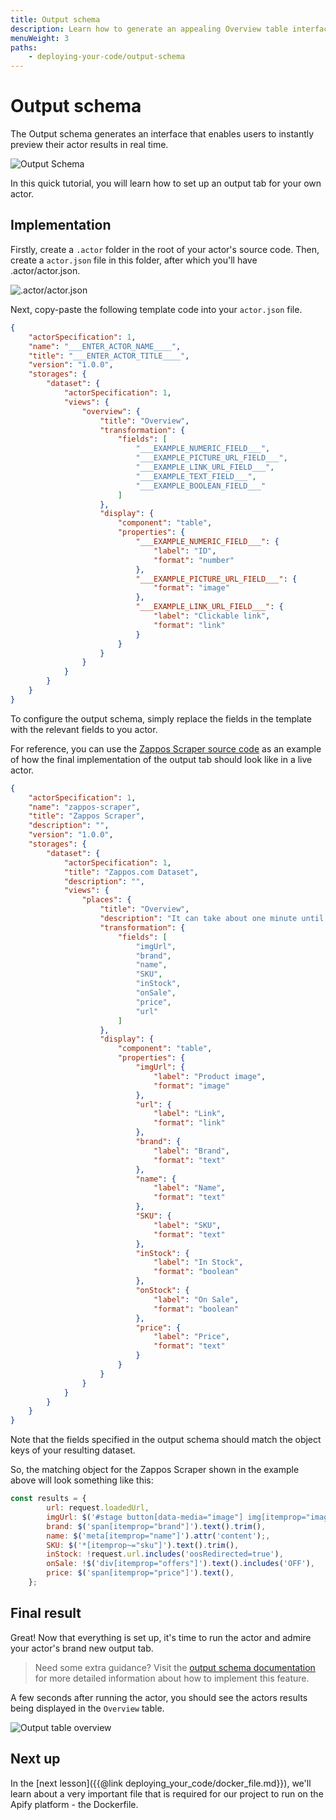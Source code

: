 ```yaml
---
title: Output schema
description: Learn how to generate an appealing Overview table interface to preview your actor results in real time on the Apify Platform.
menuWeight: 3
paths:
    - deploying-your-code/output-schema
---
```


# [](#output-schema) Output schema

The Output schema generates an interface that enables users to instantly preview their actor results in real time.

![Output Schema](./images/output-schema-example.webp)

In this quick tutorial, you will learn how to set up an output tab for your own actor.

## [](#implementation) Implementation

Firstly, create a `.actor` folder in the root of your actor's source code. Then, create a `actor.json` file in this folder, after which you'll have .actor/actor.json.

![.actor/actor.json](./images/actor-json-example.webp)

Next, copy-paste the following template code into your `actor.json` file.

```json
{
    "actorSpecification": 1,
    "name": "___ENTER_ACTOR_NAME____",
    "title": "___ENTER_ACTOR_TITLE____",
    "version": "1.0.0",
    "storages": {
        "dataset": {
            "actorSpecification": 1,
            "views": {
                "overview": {
                    "title": "Overview",
                    "transformation": {
                        "fields": [
                            "___EXAMPLE_NUMERIC_FIELD___",
                            "___EXAMPLE_PICTURE_URL_FIELD___",
                            "___EXAMPLE_LINK_URL_FIELD___",
                            "___EXAMPLE_TEXT_FIELD___",
                            "___EXAMPLE_BOOLEAN_FIELD___"
                        ]
                    },
                    "display": {
                        "component": "table",
                        "properties": {
                            "___EXAMPLE_NUMERIC_FIELD___": {
                                "label": "ID",
                                "format": "number"
                            },
                            "___EXAMPLE_PICTURE_URL_FIELD___": {
                                "format": "image"
                            },
                            "___EXAMPLE_LINK_URL_FIELD___": {
                                "label": "Clickable link",
                                "format": "link"
                            }
                        }
                    }
                }
            }
        }
    }
}
```

To configure the output schema, simply replace the fields in the template with the relevant fields to you actor.

For reference, you can use the [Zappos Scraper source code](https://github.com/PerVillalva/zappos-scraper-actor/blob/main/.actor/actor.json) as an example of how the final implementation of the output tab should look like in a live actor.

```json
{
    "actorSpecification": 1,
    "name": "zappos-scraper",
    "title": "Zappos Scraper",
    "description": "",
    "version": "1.0.0",
    "storages": {
        "dataset": {
            "actorSpecification": 1,
            "title": "Zappos.com Dataset",
            "description": "",
            "views": {
                "places": {
                    "title": "Overview",
                    "description": "It can take about one minute until the first results are available.",
                    "transformation": {
                        "fields": [
                            "imgUrl",
                            "brand",
                            "name",
                            "SKU",
                            "inStock",
                            "onSale",
                            "price",
                            "url"
                        ]
                    },
                    "display": {
                        "component": "table",
                        "properties": {
                            "imgUrl": {
                                "label": "Product image",
                                "format": "image"
                            },
                            "url": {
                                "label": "Link",
                                "format": "link"
                            },
                            "brand": {
                                "label": "Brand",
                                "format": "text"
                            },
                            "name": {
                                "label": "Name",
                                "format": "text"
                            },
                            "SKU": {
                                "label": "SKU",
                                "format": "text"
                            },
                            "inStock": {
                                "label": "In Stock",
                                "format": "boolean"
                            },
                            "onStock": {
                                "label": "On Sale",
                                "format": "boolean"
                            },
                            "price": {
                                "label": "Price",
                                "format": "text"
                            }
                        }
                    }
                }
            }
        }
    }
}
```

Note that the fields specified in the output schema should match the object keys of your resulting dataset.

So, the matching object for the Zappos Scraper shown in the example above will look something like this:

```javascript
const results = {
        url: request.loadedUrl,
        imgUrl: $('#stage button[data-media="image"] img[itemprop="image"]').attr('src');,
        brand: $('span[itemprop="brand"]').text().trim(),
        name: $('meta[itemprop="name"]').attr('content');,
        SKU: $('*[itemprop~="sku"]').text().trim(),
        inStock: !request.url.includes('oosRedirected=true'),
        onSale: !$('div[itemprop="offers"]').text().includes('OFF'),
        price: $('span[itemprop="price"]').text(),
    };
```

## [](#final-result) Final result

Great! Now that everything is set up, it's time to run the actor and admire your actor's brand new output tab.

> Need some extra guidance? Visit the [output schema documentation](https://docs.apify.com/actors/development/output-schema) for more detailed information about how to implement this feature.

A few seconds after running the actor, you should see the actors results being displayed in the `Overview` table.

![Output table overview](./images/output-schema-final-example.webp)

## [](#next) Next up

In the [next lesson]({{@link deploying_your_code/docker_file.md}}), we'll learn about a very important file that is required for our project to run on the Apify platform - the Dockerfile.
